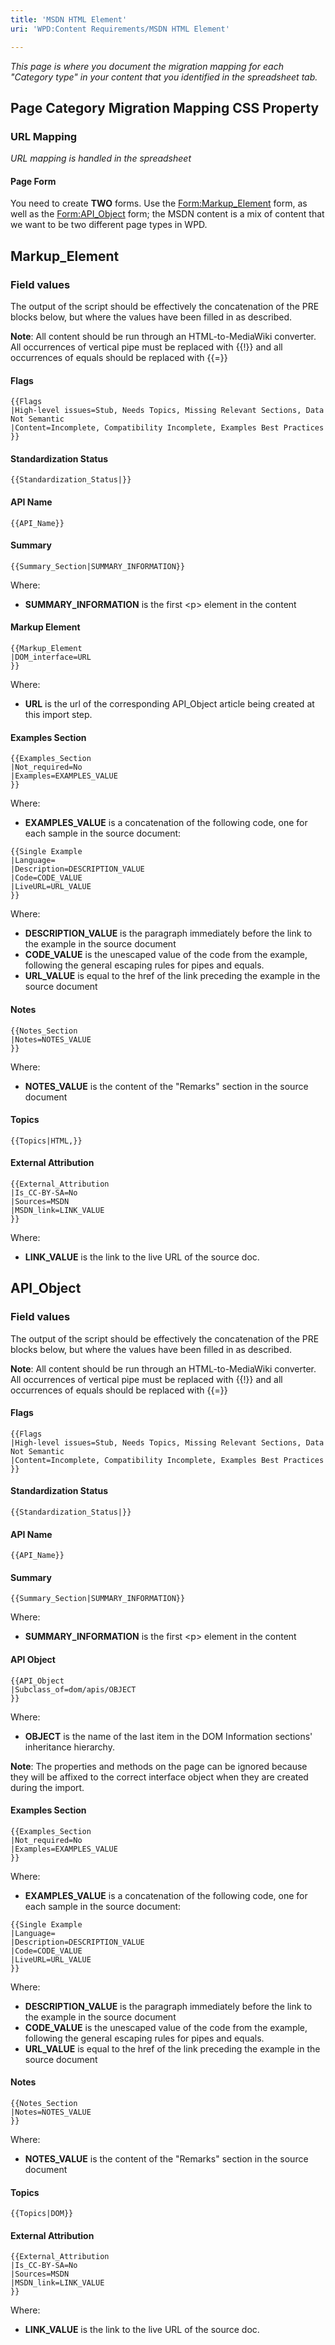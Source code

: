 ```yaml
---
title: 'MSDN HTML Element'
uri: 'WPD:Content Requirements/MSDN HTML Element'

---
```

*This page is where you document the migration mapping for each "Category type" in your content that you identified in the spreadsheet tab.*

## Page Category Migration Mapping CSS Property

### URL Mapping

*URL mapping is handled in the spreadsheet*

#### Page Form

You need to create **TWO** forms. Use the [Form:Markup\_Element](/Form:Markup_Element) form, as well as the [Form:API\_Object](/Form:API_Object) form; the MSDN content is a mix of content that we want to be two different page types in WPD.

## Markup\_Element

### Field values

The output of the script should be effectively the concatenation of the PRE blocks below, but where the values have been filled in as described.

**Note**: All content should be run through an HTML-to-MediaWiki converter. All occurrences of vertical pipe must be replaced with {{!}} and all occurrences of equals should be replaced with {{=}}

#### Flags

    {{Flags
    |High-level issues=Stub, Needs Topics, Missing Relevant Sections, Data Not Semantic
    |Content=Incomplete, Compatibility Incomplete, Examples Best Practices
    }}

#### Standardization Status

    {{Standardization_Status|}}

#### API Name

    {{API_Name}}

#### Summary

    {{Summary_Section|SUMMARY_INFORMATION}}

Where:

-   **SUMMARY\_INFORMATION** is the first \<p\> element in the content

#### Markup Element

    {{Markup_Element
    |DOM_interface=URL
    }}

Where:

-   **URL** is the url of the corresponding API\_Object article being created at this import step.

#### Examples Section

    {{Examples_Section
    |Not_required=No
    |Examples=EXAMPLES_VALUE
    }}

Where:

-   **EXAMPLES\_VALUE** is a concatenation of the following code, one for each sample in the source document:

<!-- -->

    {{Single Example
    |Language=
    |Description=DESCRIPTION_VALUE
    |Code=CODE_VALUE
    |LiveURL=URL_VALUE
    }}

Where:

-   **DESCRIPTION\_VALUE** is the paragraph immediately before the link to the example in the source document
-   **CODE\_VALUE** is the unescaped value of the code from the example, following the general escaping rules for pipes and equals.
-   **URL\_VALUE** is equal to the href of the link preceding the example in the source document

#### Notes

    {{Notes_Section
    |Notes=NOTES_VALUE
    }}

Where:

-   **NOTES\_VALUE** is the content of the "Remarks" section in the source document

#### Topics

    {{Topics|HTML,}}

#### External Attribution

    {{External_Attribution
    |Is_CC-BY-SA=No
    |Sources=MSDN
    |MSDN_link=LINK_VALUE
    }}

Where:

-   **LINK\_VALUE** is the link to the live URL of the source doc.

## API\_Object

### Field values

The output of the script should be effectively the concatenation of the PRE blocks below, but where the values have been filled in as described.

**Note**: All content should be run through an HTML-to-MediaWiki converter. All occurrences of vertical pipe must be replaced with {{!}} and all occurrences of equals should be replaced with {{=}}

#### Flags

    {{Flags
    |High-level issues=Stub, Needs Topics, Missing Relevant Sections, Data Not Semantic
    |Content=Incomplete, Compatibility Incomplete, Examples Best Practices
    }}

#### Standardization Status

    {{Standardization_Status|}}

#### API Name

    {{API_Name}}

#### Summary

    {{Summary_Section|SUMMARY_INFORMATION}}

Where:

-   **SUMMARY\_INFORMATION** is the first \<p\> element in the content

#### API Object

    {{API_Object
    |Subclass_of=dom/apis/OBJECT
    }}

Where:

-   **OBJECT** is the name of the last item in the DOM Information sections' inheritance hierarchy.

**Note**: The properties and methods on the page can be ignored because they will be affixed to the correct interface object when they are created during the import.

#### Examples Section

    {{Examples_Section
    |Not_required=No
    |Examples=EXAMPLES_VALUE
    }}

Where:

-   **EXAMPLES\_VALUE** is a concatenation of the following code, one for each sample in the source document:

<!-- -->

    {{Single Example
    |Language=
    |Description=DESCRIPTION_VALUE
    |Code=CODE_VALUE
    |LiveURL=URL_VALUE
    }}

Where:

-   **DESCRIPTION\_VALUE** is the paragraph immediately before the link to the example in the source document
-   **CODE\_VALUE** is the unescaped value of the code from the example, following the general escaping rules for pipes and equals.
-   **URL\_VALUE** is equal to the href of the link preceding the example in the source document

#### Notes

    {{Notes_Section
    |Notes=NOTES_VALUE
    }}

Where:

-   **NOTES\_VALUE** is the content of the "Remarks" section in the source document

#### Topics

    {{Topics|DOM}}

#### External Attribution

    {{External_Attribution
    |Is_CC-BY-SA=No
    |Sources=MSDN
    |MSDN_link=LINK_VALUE
    }}

Where:

-   **LINK\_VALUE** is the link to the live URL of the source doc.
